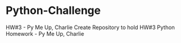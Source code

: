 # Python-Challenge
HW#3 - Py Me Up, Charlie
Create Repository to hold HW#3 Python Homework - Py Me Up, Charlie
